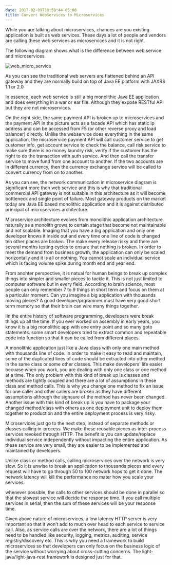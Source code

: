 ```yaml
---
date: 2017-02-09T10:59:44-05:00
title: Convert WebServices to Microservices
---
```


While you are talking about microservices, chances are you existing application
is built as web services. These days a lot of people and vendors are calling
these web services as microservices and it is not right.

The following diagram shows what is the difference between web service
and microservices.

![web_micro_service](/images/web_micro_service.jpeg)


As you can see the traditional web servers are flattened behind an API gateway 
and they are normally build on top of Java EE platform with JAXRS 1.1 or 2.0

In essence, each web service is still a big monolithic Java EE application and
does everything in a war or ear file. Although they expose RESTful API but they
are not microservices. 

On the right side, the same payment API is broken up to microservices and the
payment API in the picture acts as a facade API which has static ip address and
can be accessed from F5 (or other reverse proxy and load balancer) directly. 
Unlike the webservice does everything in the same application, the microservice
payment API will call customer service to get customer info, get account service
to check the balance, call risk service to make sure there is no money laundry
risk, verify if the customer has the right to do the transaction with auth 
service. And then call the transfer service to move fund from one account to
another. If the two accounts are in different currency, then the currency
exchange service will be called to convert currency from on to another. 

As you can see, the network communication in microservice diagram is significant
more then web service and this is why that traditional commercial API gateway
is not suitable in this architecture as it will become bottleneck and single
point of failure. Most gateway products on the market today are Java EE based
monolithic application and it is against distributed principal of microservices
architecture.

Microservice architecture evolves from monolithic application architecture 
naturally as a monolith grows to certain stage that become not maintainable
and not scalable. Imaging that you have a big application and only one 
developer knows it inside out and every time one line of code is changed ten
other places are broken. The make every release risky and there are several
months testing cycles to ensure that nothing is broken. In order to meet the
demand from business growth, the application can only be scaled horizontally
and it is all or nothing. You cannot scale an individual service which is
facing volume spike during month end and year end. 

From anohter perspective, it is natual for human beings to break up complex
things into simpler and smaller pieces to tackle it. This is not just limited
to computer software but in every field. According to brain science, most
people can only remember 7 to 9 things in short term and focus on them
at a particular moment. Can you imagine a big application with thousands
moving pieces? A good developer/prgrammer must have very good short term
memory so that their brain can wire many things together.

IIn the entire history of software programming, developers were break things
up all the time. If you ever worked on assembly in early years, you know it
is a big monolithic app with one entry point and so many goto statements.
some smart developers tried to extract common and repeatable code into function
so that it can be called from different places.

A monolithic application just like a Java class with only one main method with
thousands line of code. In order to make it easy to read and maintain, some of
the duplicated lines of code should be extracted into other method in the same
class or some other classes. This make developers' life easier becuase when
you work, you are dealing with only one class or one method at a time. The only
problem with this kind of break up is classes and methods are tightly coupled
and there are a lot of assumptions in these class and method calls. This is
why you change one method to fix an issue for one caller and other callers are
broken as they have different assumptions although the signaure of the method
has never been changed. Another issue with this kind of break up is you have to
package your changed method/class with others as one deployment unit to deploy
them together to production and the entire deployment process is very risky.

Microservices just go to the next step, instead of separate methods or classes
calling in-process. We make these reusable pieces as inter-process services
revoked through HTTP. The benefit is you can update/replace individual service 
independently without impacting the entire application. As these service are
very small, they are easier to be implemented and maintained by developers.

Unlike class or method calls, calling microservices over the network is very
slow. So it is unwise to break an application to thousands pieces and every
request will have to go through 50 to 100 network hops to get it done. The
network latency will kill the performance no mater how you scale your services.

whenever possible, the calls to other services should be done in parallel so
that the slowest service will decide the response time. If you call multiple
services in serial, then the sum of these services will be your response time.

Given above nature of microservices, a low latency HTTP server is very important
so that it won't add to much over head to each service to service call. Also,
as service calls are over the network, there are a lot of things need to be
handled like security, logging, metrics, auditing, service registry/discovery
etc. This is why you need a framework to build microservices so that developers
can only focus on the business logic of the service without worrying about
cross-cutting concerns. The light-java/light-java-rest framework is designed
just for that. 



